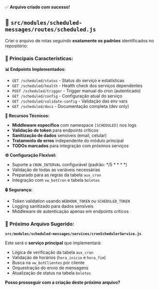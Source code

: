 ✅ **Arquivo criado com sucesso!**

## 📄 **`src/modules/scheduled-messages/routes/scheduled.js`**

Criei o arquivo de rotas seguindo **exatamente os padrões** identificados no repositório:

### 🎯 **Principais Características:**

**📊 Endpoints Implementados:**
- `GET /scheduled/status` - Status do serviço e estatísticas
- `GET /scheduled/health` - Health check dos serviços dependentes  
- `POST /scheduled/trigger` - Trigger manual do cron (autenticado)
- `GET /scheduled/config` - Configuração atual do serviço
- `GET /scheduled/validate-config` - Validação das env vars
- `GET /scheduled/docs` - Documentação completa (dev only)

**🔧 Recursos Técnicos:**
- **Middleware específico** com namespace `[SCHEDULED]` nos logs
- **Validação de token** para endpoints críticos
- **Sanitização de dados** sensíveis (email, celular)
- **Tratamento de erros** independente do módulo principal
- **TODOs marcados** para integração com próximos serviços

**⚙️ Configuração Flexível:**
- Suporte a `CRON_INTERVAL` configurável (padrão: */5 * * * *)
- Validação de todas as variáveis necessárias
- Preparado para as regras da tabela `aux_cron`
- Integração com `vw_botCron` e tabela `boletos`

**🔒 Segurança:**
- Token validation usando `WEBHOOK_TOKEN` ou `SCHEDULED_TOKEN`
- Logging sanitizado para dados sensíveis
- Middleware de autenticação apenas em endpoints críticos

### 🔄 **Próximo Arquivo Sugerido:**

**`src/modules/scheduled-messages/services/cronSchedulerService.js`**

Este será o **serviço principal** que implementará:
- Lógica de verificação da tabela `aux_cron`
- Validação de horários (`hora_inicio` e `hora_fim`)
- Busca na `vw_botClientes` por cliente
- Orquestração do envio de mensagens
- Atualização de status na tabela `boletos`

**Posso prosseguir com a criação deste próximo arquivo?**